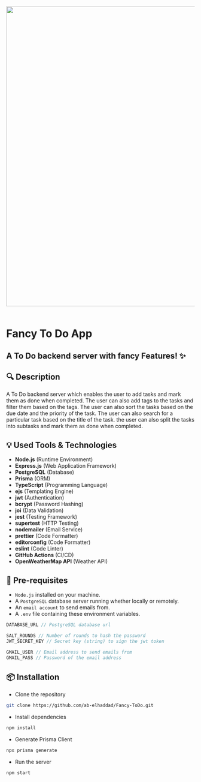 <p align="center">
  <br>
  <img width="800" src="https://github.com/ab-elhaddad/Fancy-ToDo/assets/113056556/bfeb7458-2791-418d-bdad-c9b238885ac6">
  <br>
  <br>
</p>


# Fancy To Do App

## A To Do backend server with fancy Features! ✨

## 🔍 Description

A To Do backend server which enables the user to add tasks and mark them as done when completed. The user can also add tags to the tasks and filter them based on the tags. The user can also sort the tasks based on the due date and the priority of the task. The user can also search for a particular task based on the title of the task. the user can also split the tasks into subtasks and mark them as done when completed.

## 💡 Used Tools & Technologies

- **Node.js** (Runtime Environment)
- **Express.js** (Web Application Framework)
- **PostgreSQL** (Database)
- **Prisma** (ORM)
- **TypeScript** (Programming Language)
- **ejs** (Templating Engine)
- **jwt** (Authentication)
- **bcrypt** (Password Hashing)
- **joi** (Data Validation)
- **jest** (Testing Framework)
- **supertest** (HTTP Testing)
- **nodemailer** (Email Service)
- **prettier** (Code Formatter)
- **editorconfig** (Code Formatter)
- **eslint** (Code Linter)
- **GitHub Actions** (CI/CD)
- **OpenWeatherMap API** (Weather API)

## 🔧 Pre-requisites

- `Node.js` installed on your machine.
- A `PostgreSQL` database server running whether locally or remotely.
- An `email account` to send emails from.
- A `.env` file containing these environment variables.

```js
DATABASE_URL // PostgreSQL database url

SALT_ROUNDS // Number of rounds to hash the password
JWT_SECRET_KEY // Secret key (string) to sign the jwt token

GMAIL_USER // Email address to send emails from
GMAIL_PASS // Password of the email address
```

## 📦 Installation

- Clone the repository

```bash
git clone https://github.com/ab-elhaddad/Fancy-ToDo.git
```

- Install dependencies

```bash
npm install
```

- Generate Prisma Client

```bash
npx prisma generate
```

- Run the server

```bash
npm start
```
